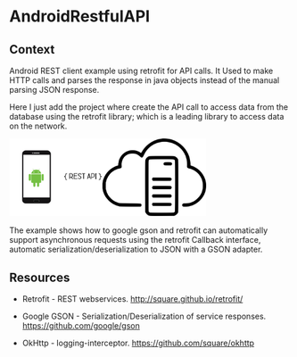 # AndroidRestfulAPI


## Context

Android REST client example using retrofit for API calls. It Used to make HTTP calls and parses the response in java objects instead of the manual parsing JSON response.

Here I just add the project where create the API call to access data from the database using the retrofit library; which is a leading library to access data on the network. 

<img src="rest_api_img.png" width="70%" height="70%" />

The example shows how to google gson and retrofit can automatically support asynchronous requests using the retrofit Callback<T> interface, automatic serialization/deserialization to JSON with a GSON adapter.


## Resources

 * Retrofit - REST webservices.
   http://square.github.io/retrofit/
   
 * Google GSON - Serialization/Deserialization of service responses.
   https://github.com/google/gson
   
 * OkHttp - logging-interceptor.
   https://github.com/square/okhttp
 

